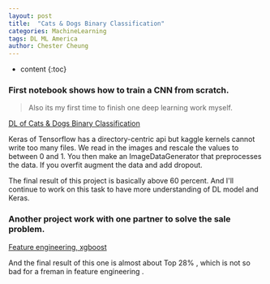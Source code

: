 ```yaml
---
layout: post
title:  "Cats & Dogs Binary Classification"
categories: MachineLearning
tags: DL ML America
author: Chester Cheung
---
```


* content
{:toc}


### First notebook shows how to train a CNN from scratch.

> Also its my first time to finish one deep learning work myself.

[DL of Cats & Dogs Binary Classification](https://www.kaggle.com/chestercheung/dl-of-cats-dogs-binary-classification)

Keras of Tensorflow has a directory-centric api but kaggle kernels cannot write too many files. We read in the images and rescale the values to between 0 and 1. You then make an ImageDataGenerator that preprocesses the data. If you overfit augment the data and add dropout.

The final result of this project is basically above 60 percent. And I'll continue to work on this task to have more understanding of DL model and Keras. 

### Another project work with one partner to solve the sale problem.

[Feature engineering, xgboost](https://www.kaggle.com/chestercheung/freshman-in-feature-engineering)

And the final result of this one is almost about Top 28% , which is not so bad for a freman in feature engineering .